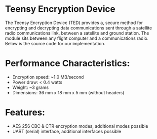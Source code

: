 # Teensy Encryption Device 
The Teensy Encryption Device (TED) provides a, secure method for encrypting and decrypting data communications sent through a satellite radio communications link, between a satellite and ground station. The module sits between any flight computer and a communications radio.  Below is the source code for our implementation. 

# Performance Characteristics:
* Encryption speed: ~1.0 MB/second 
* Power draw: < 0.4 watts
* Weight: ~3 grams
* Dimensions: 36 mm x 18 mm x 5 mm (without headers)
# Features:
* AES 256 CBC & CTR encryption modes, additional modes possible
* UART (serial) interface, additional interfaces possible
